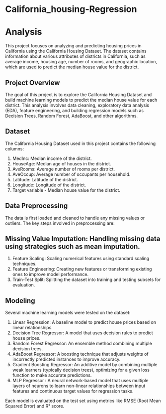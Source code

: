 # California_housing-Regression
# Analysis

This project focuses on analyzing and predicting housing prices in California using the California Housing Dataset. The dataset contains information about various attributes of districts in California, such as average income, housing age, number of rooms, and geographic location, which are used to predict the median house value for the district.

## Project Overview
The goal of this project is to explore the California Housing Dataset and build machine learning models to predict the median house value for each district. This analysis involves data cleaning, exploratory data analysis (EDA), feature engineering, and building regression models such as Decision Trees, Random Forest, AdaBoost, and other algorithms.

## Dataset
The California Housing Dataset used in this project  contains the following columns:

1. MedInc: Median income of the district.
2. HouseAge: Median age of houses in the district.
3. AveRooms: Average number of rooms per district.
4. AveOccup: Average number of occupants per household.
5. Latitude: Latitude of the district.
6. Longitude: Longitude of the district.
7. Target variable - Median house value for the district.

## Data Preprocessing
The data is first loaded and cleaned to handle any missing values or outliers. The key steps involved in preprocessing are:

## Missing Value Imputation: Handling missing data using strategies such as mean imputation.
1. Feature Scaling: Scaling numerical features using standard scaling techniques.
2. Feature Engineering: Creating new features or transforming existing ones to improve model performance.
3. Train-Test Split: Splitting the dataset into training and testing subsets for evaluation.

## Modeling
Several machine learning models were tested on the dataset:

1. Linear Regression: A baseline model to predict house prices based on linear relationships.
2. Decision Tree Regressor: A model that uses decision rules to predict house prices.
3. Random Forest Regressor: An ensemble method combining multiple decision trees.
4. AdaBoost Regressor: A boosting technique that adjusts weights of incorrectly predicted instances to improve accuracy.
5. Gradient Boosting Regressor: An additive model by combining multiple weak learners (typically decision trees), optimizing for a given loss function to make accurate predictions.
6. MLP Regressor : A neural network-based model that uses multiple layers of neurons to learn non-linear relationships between input features and continuous target values for regression tasks.
   
Each model is evaluated on the test set using metrics like RMSE (Root Mean Squared Error) and R² score.
